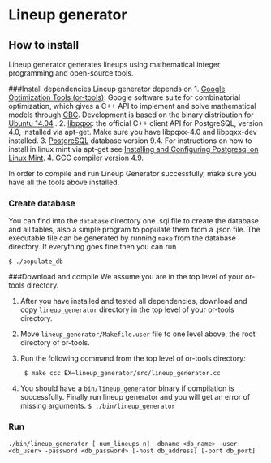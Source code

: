 # Lineup generator
## How to install

Lineup generator generates lineups using mathematical integer programming and open-source tools.

###Install dependencies
Lineup generator depends on
	1. [Google Optimization Tools (or-tools)][ortools]: Google software suite for combinatorial optimization, which gives a C++ API to implement and solve mathematical models through [CBC][cbc]. Development is based on the binary distribution for [Ubuntu 14.04][ubuntu] .
	2. [libpqxx][pqxx]: the official C++ client API for ​PostgreSQL, version 4.0, installed via apt-get. Make sure you have libpqxx-4.0 and libpqxx-dev installed.
	3. [PostgreSQL][postgresql] database version 9.4. For instructions on how to install in linux mint via apt-get see [Installing and Configuring Postgresql on Linux Mint][mint].
	4. GCC compiler version 4.9.

In order to compile and run Lineup Generator successfully, make sure you have all the tools above installed. 

### Create database

You can find into the `database` directory one .sql file to create the database and all tables, also a simple program to populate them from a .json file. The executable file can be generated by running `make` from the database directory. If everything goes fine then you can run
```
$ ./populate_db
```
###Download and compile
We assume you are in the top level of your or-tools directory.

1. After you have installed and tested all dependencies, download and copy `lineup_generator` directory in the top level of your or-tools directory.
2. Move `lineup_generator/Makefile.user` file to one level above, the root directory of or-tools.
3. Run the following command from the top level of or-tools directory: 

	``` $ make ccc EX=lineup_generator/src/lineup_generator.cc```

4. You should have a `bin/lineup_generator` binary if compilation is successfully. Finally run lineup generator and you will get an error of missing arguments.
```$ ./bin/lineup_generator```

### Run 

```
./bin/lineup_generator [-num_lineups n] -dbname <db_name> -user <db_user> -password <db_password> [-host db_address] [-port db_port]
``` 

[mint]:https://www.codeproject.com/articles/898303/installing-and-configuring-postgresql-on-linux-min. "installing-and-configuring-postgresql"
[postgresql]: https://www.postgresql.org/ "PostgreSQL"
[ubuntu]: https://github.com/google/or-tools/releases/download/v5.0/or-tools_Ubuntu-14.04-64bit_v5.0.3919.tar.gz "Ubuntu 14.04"
[cbc]: https://projects.coin-or.org/Cbc "CBC"
[pqxx]: http://pqxx.org/development/libpqxx/ "libpqxx"
[ortools]: https://developers.google.com/optimization/        "Google Optimization Tools"
